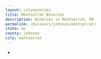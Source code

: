```yaml
---
layout: citywineries
title: Montserrat Wineries
description: Wineries in Montserrat, MO
permalink: /missouri/johnson/montserrat/
state: mo
county: johnson
city: montserrat
---
```

-
